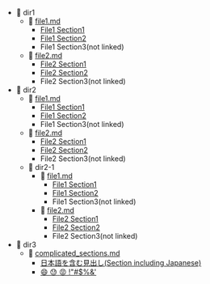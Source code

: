* :file_folder: dir1
  * :memo: [file1.md](dir1/file1.md)
    * [File1 Section1](dir1/file1.md#1)
    * [File1 Section2](dir1/file1.md#2)
    * File1 Section3(not linked)
  * :memo: [file2.md](dir1/file2.md)
    * [File2 Section1](dir1/file2.md#1)
    * [File2 Section2](dir1/file2.md#2)
    * File2 Section3(not linked)
* :file_folder: dir2
  * :memo: [file1.md](dir2/file1.md)
    * [File1 Section1](dir2/file1.md#1)
    * [File1 Section2](dir2/file1.md#2)
    * File1 Section3(not linked)
  * :memo: [file2.md](dir2/file2.md)
    * [File2 Section1](dir2/file2.md#1)
    * [File2 Section2](dir2/file2.md#2)
    * File2 Section3(not linked)
  * :file_folder: dir2-1
    * :memo: [file1.md](dir2/dir2-1/file1.md)
      * [File1 Section1](dir2/dir2-1/file1.md#1)
      * [File1 Section2](dir2/dir2-1/file1.md#2)
      * File1 Section3(not linked)
    * :memo: [file2.md](dir2/dir2-1/file2.md)
      * [File2 Section1](dir2/dir2-1/file2.md#1)
      * [File2 Section2](dir2/dir2-1/file2.md#2)
      * File2 Section3(not linked)
* :file_folder: dir3
  * :memo: [complicated_sections.md](dir3/complicated_sections.md)
    * [日本語を含む見出し(Section including Japanese)](dir3/complicated_sections.md#a1)
    * [:smile: :sweat: :rage: !"#$%&'](dir3/complicated_sections.md#a2)
